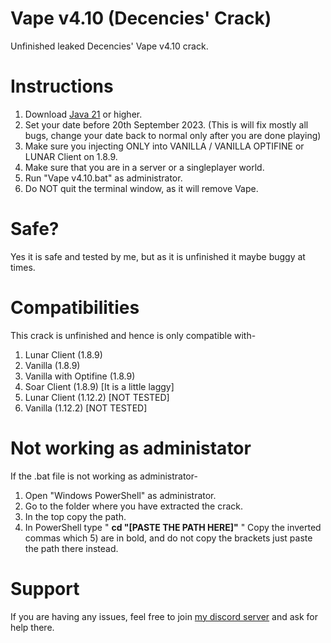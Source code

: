 # Vape v4.10 (Decencies' Crack)
Unfinished leaked Decencies' Vape v4.10 crack.

# Instructions
1) Download [Java 21](https://www.oracle.com/java/technologies/downloads/#jdk21-windows) or higher.
2) Set your date before 20th September 2023. (This is will fix mostly all bugs, change your date back to normal only after you are done playing)
4) Make sure you injecting ONLY into VANILLA / VANILLA OPTIFINE or LUNAR Client on 1.8.9.
5) Make sure that you are in a server or a singleplayer world.
6) Run "Vape v4.10.bat" as administrator.
6) Do NOT quit the terminal window, as it will remove Vape.

# Safe?
Yes it is safe and tested by me, but as it is unfinished it maybe buggy at times.

# Compatibilities 
This crack is unfinished and hence is only compatible with-
1) Lunar Client (1.8.9)
2) Vanilla (1.8.9)
3) Vanilla with Optifine (1.8.9)
4) Soar Client (1.8.9) [It is a little laggy]
5) Lunar Client (1.12.2) [NOT TESTED]
6) Vanilla (1.12.2) [NOT TESTED]

# Not working as administator
If the .bat file is not working as administrator-

1) Open "Windows PowerShell" as administrator.
2) Go to the folder where you have extracted the crack.
3) In the top copy the path.
4) In PowerShell type " **cd "[PASTE THE PATH HERE]"** " Copy the inverted commas which 5) are in bold, and do not copy the brackets just paste the path there instead.

# Support
If you are having any issues, feel free to join [my discord server](https://discord.gg/bsPGdxsZYK) and ask for help there.
